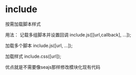 # include
按需加载脚本样式

用法：
记载多组脚本并设置回调
include.js([[url,callback], ...]);

加载多个脚本
include.js([url, ...]);

加载样式
include.css([url]);

优点就是不需要像seajs那样修改模块化现有代码
